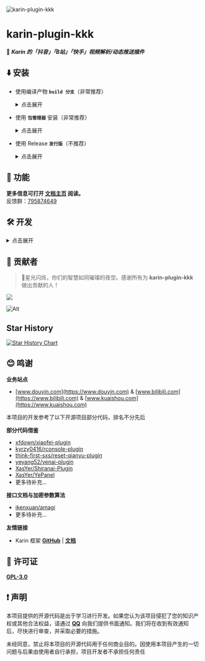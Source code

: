 ![karin-plugin-kkk](https://socialify.git.ci/ikenxuan/karin-plugin-kkk/image?description=1&font=Source+Code+Pro&forks=1&issues=1&language=1&name=1&owner=1&pattern=Floating+Cogs&pulls=1&stargazers=1&theme=Auto)

# karin-plugin-kkk

🦄 **_Karin 的「抖音」「B站」「快手」视频解析/动态推送插件_**

## ⬇️ 安装

* 使用编译产物 **`build 分支`**（非常推荐）
   <details>
   <summary>点击展开</summary>

   1. 克隆源码
   ```sh
   git clone --depth=1 -b build https://github.com/ikenxuan/karin-plugin-kkk.git ./plugins/karin-plugin-kkk/
   ```
   <details>
   <summary>如果你的网络环境较差...点击打开</summary>

   > 如果你的网络环境较差，无法连接到 Github，可以使用 GitHub Proxy 镜像加速克隆
   > ```sh
   > git clone --depth=1 -b build https://ghgo.xyz/https://gitee.com/ikenxuan/karin-plugin-kkk.git ./plugins/karin-plugin-kkk/
   > ```

   </details>
   <br>

   2. 安装依赖
   安装依赖，在 **Karin 根目录** 下运行
   ```sh
   pnpm install --filter=karin-plugin-kkk -P
   ```

   </details>

* 使用 **`包管理器`** 安装（非常推荐）
   <details>
   <summary>点击展开</summary>

   在 **Karin 根目录** 下运行
   ```sh
   pnpm add karin-plugin-kkk -w
   ```
   </details>

* 使用 Release **`发行版`**（不推荐）
    <details>
    <summary>点击展开</summary>

    <p style="color: red; font-weight: bolder;">不推荐该方式，后续只能重复下载 Release 包进行更新，且无法通过 Git 或 包管理器 进行更新</p>
    
    1. 打开 Release 页面: https://github.com/ikenxuan/karin-plugin-kkk/releases
    2. 找到最新的版本，下载名为 `build.zip` 的压缩包
    3. 在 `plugins/` 目录下解压该压缩包
    
    * 完成后相关源码应在 `Karin根目录/plugins/karin-plugin-kkk/` 内<br><br>

    解压完成后在插件目录下运行
    ```sh
    pnpm install   
    ```

    或者在 **Karin 根目录** 下运行
    ```sh
    pnpm install --filter=karin-plugin-kkk -P
    ```

    </details>


## 📖 功能

**更多信息可打开 [文档主页](https://ikenxuan.github.io/karin-plugin-kkk/) 阅读。**<br>
反馈群：[795874649](http://qm.qq.com/cgi-bin/qm/qr?_wv=1027&k=S8y6baEcSkO6TEO5kEdfgmJhz79Oxdw5&authKey=ficWQytHGz3KIv5i0HpGbEeMBpABBXfjEMYRzo3ZwMV%2B0Y5mq8cC0Yxbczfa904H&noverify=0&group_code=795874649)

## 🛠️ 开发

<details>
<summary>点击展开</summary>

1. [fork](https://github.com/ikenxuan/karin-plugin-kkk/fork) 本项目到自己的仓库
2. 克隆到本地
```sh
git clone https://github.com/你的GitHub用户名/karin-plugin-kkk.git
```
3. 进入项目目录
```sh
cd karin-plugin-kkk/
```
4. 安装依赖
```sh
pnpm install
```
5. 启动开发环境

两条命令任选一条执行

```sh
# 自动重载 apps 目录下的所有文件
npx k ts
# 保存 src 目录下的文件后自动重启
npx k ts -w
```
</details>

## 🌟 贡献者

> 🌟星光闪烁，你们的智慧如同璀璨的夜空。感谢所有为 **karin-plugin-kkk** 做出贡献的人！

<a href="https://github.com/ikenxuan/karin-plugin-kkk/graphs/contributors">
  <img src="https://contrib.rocks/image?repo=ikenxuan/karin-plugin-kkk" />
</a>

![Alt](https://repobeats.axiom.co/api/embed/76efd64f02ce043df06e2cd21913a0981b87f069.svg "Repobeats analytics image")

## Star History

<a href="https://star-history.com/#ikenxuan/karin-plugin-kkk&Date">
 <picture>
   <source media="(prefers-color-scheme: dark)" srcset="https://api.star-history.com/svg?repos=ikenxuan/karin-plugin-kkk&type=Date&theme=dark" />
   <source media="(prefers-color-scheme: light)" srcset="https://api.star-history.com/svg?repos=ikenxuan/karin-plugin-kkk&type=Date" />
   <img alt="Star History Chart" src="https://api.star-history.com/svg?repos=ikenxuan/karin-plugin-kkk&type=Date" />
 </picture>
</a>

## 😊 鸣谢
**业务站点**

- [www.douyin.com](https://www.douyin.com) & [www.bilibili.com](https://www.bilibili.com) & [www.kuaishou.com](https://www.kuaishou.com)

本项目的开发参考了以下开源项目部分代码，排名不分先后

**部分代码借鉴**

- [xfdown/xiaofei-plugin](https://gitee.com/xfdown/xiaofei-plugin)
- [kyrzy0416/rconsole-plugin](https://gitee.com/kyrzy0416/rconsole-plugin)
- [think-first-sxs/reset-qianyu-plugin](https://gitee.com/think-first-sxs/reset-qianyu-plugin)
- [yeyang52/yenai-plugin](https://github.com/yeyang52/yenai-plugin)
- [XasYer/Shiranai-Plugin](https://github.com/XasYer/Shiranai-Plugin)
- [XasYer/YePanel](https://github.com/XasYer/YePanel)
- 更多待补充...

**接口文档与加密参数算法**

- [ikenxuan/amagi](https://github.com/ikenxuan/amagi)
- 更多待补充...

**友情链接**
- Karin 框架 [**GitHub**](https://github.com/Karinjs/Karin) | [**文档**](https://karin.fun)

## 🧷 许可证
[**GPL-3.0**](./LICENSE)

## ❗ 声明

本项目提供的开源代码是出于学习进行开发。如果您认为该项目侵犯了您的知识产权或其他合法权益，请通过 **[<i class="fa-brands fa-qq fa-flip"></i> QQ](https://qm.qq.com/q/k6Up32hdWE)** 向我们提供书面通知。我们将在收到有效通知后，尽快进行审查，并采取必要的措施。

未经同意，禁止将本项目的开源代码用于任何商业目的。因使用本项目产生的一切问题与后果由使用者自行承担，项目开发者不承担任何责任
